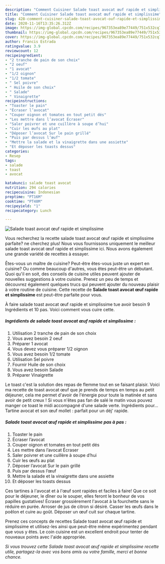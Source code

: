 ```yaml
---
description: "Comment Cuisiner Salade toast avocat œuf rapide et simplissime"
title: "Comment Cuisiner Salade toast avocat œuf rapide et simplissime"
slug: 428-comment-cuisiner-salade-toast-avocat-ouf-rapide-et-simplissime
date: 2020-11-16T13:35:26.312Z
image: https://img-global.cpcdn.com/recipes/967353ea89e77449/751x532cq70/salade-toast-avocat-oeuf-rapide-et-simplissime-photo-principale-de-la-recette.jpg
thumbnail: https://img-global.cpcdn.com/recipes/967353ea89e77449/751x532cq70/salade-toast-avocat-oeuf-rapide-et-simplissime-photo-principale-de-la-recette.jpg
cover: https://img-global.cpcdn.com/recipes/967353ea89e77449/751x532cq70/salade-toast-avocat-oeuf-rapide-et-simplissime-photo-principale-de-la-recette.jpg
author: Francis Estrada
ratingvalue: 3.9
reviewcount: 12
recipeingredient:
- "2 tranche de pain de son choix"
- "2 oeuf"
- "1 avocat"
- "1/2 oignon"
- "1/2 tomate"
- " Sel poivre"
- " Huile de son choix"
- " Salade"
- " Vinaigrette"
recipeinstructions:
- "Toaster le pain"
- "Écraser l’avocat"
- "Couper oignon et tomates en tout petit dés"
- "Les mettre dans l’avocat Écraser"
- "Saler poivrer et une cuillère à soupe d’hui"
- "Cuir les œufs au plat"
- "Déposer l’avocat Sur le pain grillé"
- "Puis par dessus l’œuf"
- "Mettre la salade et la vinaigrette dans une assiette"
- "Et déposer les toasts dessus"
categories:
- Resep
tags:
- salade
- toast
- avocat

katakunci: salade toast avocat 
nutrition: 294 calories
recipecuisine: Indonesian
preptime: "PT16M"
cooktime: "PT40M"
recipeyield: "1"
recipecategory: Lunch

---
```



![Salade toast avocat œuf rapide et simplissime](https://img-global.cpcdn.com/recipes/967353ea89e77449/751x532cq70/salade-toast-avocat-oeuf-rapide-et-simplissime-photo-principale-de-la-recette.jpg)

Vous recherchez la recette salade toast avocat œuf rapide et simplissime parfaite? ne cherchez plus! Nous vous fournissons uniquement le meilleur salade toast avocat œuf rapide et simplissime ici. Nous avons également une grande variété de recettes à essayer.

Êtes-vous un maître de cuisine? Peut-être êtes-vous juste un expert en cuisine? Ou comme beaucoup d'autres, vous êtes peut-être un débutant. Quoi qu'il en soit, des conseils de cuisine utiles peuvent ajouter de nouvelles suggestions à votre cuisine. Prenez un peu de temps et découvrez également quelques trucs qui peuvent ajouter du nouveau plaisir à votre routine de cuisine. Cette recette de <strong> Salade toast avocat œuf rapide et simplissime </strong> est peut-être parfaite pour vous.

<!--inarticleads1-->

À faire salade toast avocat œuf rapide et simplissime tue avoir besoin 9 Ingrédients et 10 pas. Voici comment vous cuire cette.

##### Ingrédients de salade toast avocat œuf rapide et simplissime :

1. Utilisation 2 tranche de pain de son choix
1. Vous avez besoin 2 oeuf
1. Préparer 1 avocat
1. Vous devez vous préparer 1/2 oignon
1. Vous avez besoin 1/2 tomate
1. Utilisation  Sel poivre
1. Fournir  Huile de son choix
1. Vous avez besoin  Salade
1. Préparer  Vinaigrette


Le toast c&#39;est la solution des repas de flemme tout en se faisant plaisir. Voici ma recette de toast avocat œuf que je prends de temps en temps au petit déjeuner, cela me permet d&#39;avoir de l&#39;énergie pour toute la matinée et sans avoir de petit creux ! Si vous n&#39;êtes pas fan de salé le matin vous pouvez manger ce toast le midi accompagné d&#39;une salade verte. Ingrédients pour… Tartine avocat et son œuf mollet : parfait pour un déj&#39; rapide. 

<!--inarticleads2-->

##### Salade toast avocat œuf rapide et simplissime pas à pas :

1. Toaster le pain
1. Écraser l’avocat
1. Couper oignon et tomates en tout petit dés
1. Les mettre dans l’avocat Écraser
1. Saler poivrer et une cuillère à soupe d’hui
1. Cuir les œufs au plat
1. Déposer l’avocat Sur le pain grillé
1. Puis par dessus l’œuf
1. Mettre la salade et la vinaigrette dans une assiette
1. Et déposer les toasts dessus


Ces tartines à l&#39;avocat et à l&#39;œuf sont rapides et faciles à faire! Que ce soit pour le déjeuner, le dîner ou le souper, elles feront le bonheur de vos papilles gustatives! Écraser grossièrement l&#39;avocat à la fourchette sans le réduire en purée. Arroser de jus de citron si désiré. Casser les œufs dans le poêlon et cuire au goût. Déposer un œuf cuit sur chaque tartine. 

<!--inarticleads1-->

<p>
Prenez ces concepts de recettes Salade toast avocat œuf rapide et simplissime et utilisez-les ainsi que peut-être même expérimentez pendant que vous y êtes. Le coin cuisine est un excellent endroit pour tenter de nouveaux points avec l'aide appropriée.
</p>

<p>
<i>Si vous trouvez cette Salade toast avocat œuf rapide et simplissime recette utile, partagez-la avec vos bons amis ou votre famille, merci et bonne chance.</i>
</p>
